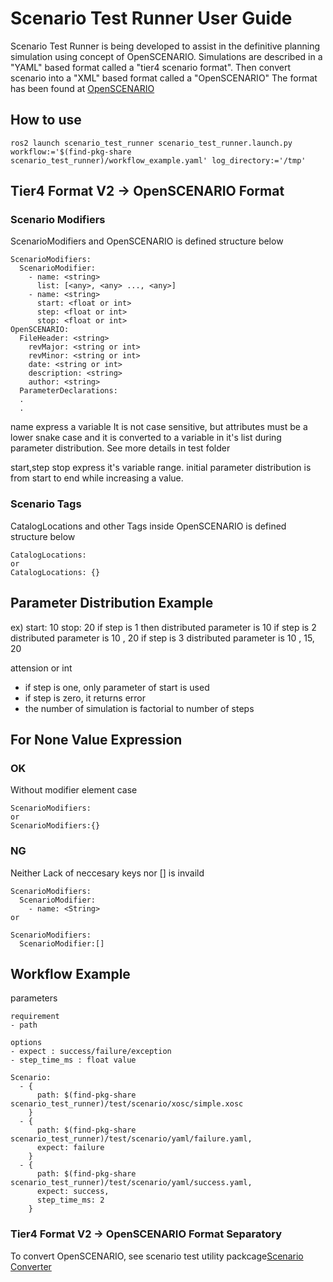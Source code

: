 # Scenario Test Runner User Guide

Scenario Test Runner is being developed to assist in the definitive planning
simulation using concept of OpenSCENARIO.
Simulations are described in a "YAML" based format called a "tier4 scenario format".
Then convert scenario into a "XML" based format called a "OpenSCENARIO" The format has been found at [OpenSCENARIO](http://www.openscenario.org/)


## How to use
```
ros2 launch scenario_test_runner scenario_test_runner.launch.py workflow:='$(find-pkg-share scenario_test_runner)/workflow_example.yaml' log_directory:='/tmp'
```

## Tier4 Format V2 -> OpenSCENARIO Format

### Scenario Modifiers
ScenarioModifiers and OpenSCENARIO is defined structure below
```
ScenarioModifiers:
  ScenarioModifier:
    - name: <string>
      list: [<any>, <any> ..., <any>]
    - name: <string>
      start: <float or int>
      step: <float or int>
      stop: <float or int>
OpenSCENARIO:
  FileHeader: <string>
    revMajor: <string or int>
    revMinor: <string or int>
    date: <string or int>
    description: <string>
    author: <string>
  ParameterDeclarations: 
  .
  .
```
name express a variable It is not case sensitive, but attributes must be a lower snake case and it is converted to a variable in it's list during parameter distribution.
See more details in test folder

start,step stop express it's variable range.
initial parameter distribution is from start to end while increasing a value.

### Scenario Tags
CatalogLocations and other Tags inside OpenSCENARIO is defined structure below
```
CatalogLocations:
or
CatalogLocations: {}
```

## Parameter Distribution Example
ex)
start: 10
stop: 20
if step is 1 then distributed parameter is 10
if step is 2 distributed parameter is 10 , 20
if step is 3 distributed parameter is 10 , 15, 20

attension or int
- if step is one, only parameter of start is used
- if step is zero, it returns error
- the number of simulation is factorial to number of  steps

## For None Value Expression

### OK
Without modifier element case
```
ScenarioModifiers:
or
ScenarioModifiers:{}
```

### NG
Neither Lack of neccesary keys nor [] is invaild
```
ScenarioModifiers:
  ScenarioModifier:
    - name: <String>
or

ScenarioModifiers:
  ScenarioModifier:[]
```


## Workflow Example

parameters
```
requirement
- path

options
- expect : success/failure/exception
- step_time_ms : float value
```

```
Scenario:
  - {
      path: $(find-pkg-share scenario_test_runner)/test/scenario/xosc/simple.xosc
    }
  - {
      path: $(find-pkg-share scenario_test_runner)/test/scenario/yaml/failure.yaml,
      expect: failure
    }
  - {
      path: $(find-pkg-share scenario_test_runner)/test/scenario/yaml/success.yaml,
      expect: success,
      step_time_ms: 2
    }
```

### Tier4 Format V2 -> OpenSCENARIO Format Separatory

To convert OpenSCENARIO, see scenario test utility packcage[Scenario Converter](ScenarioFormatConversion.md)